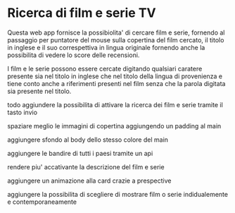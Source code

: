 # Ricerca di film e serie TV

Questa web app fornisce la possibiolita' di cercare film e serie, fornendo al passaggio per puntatore del mouse sulla copertina del film cercato, il titolo in inglese e il suo correspettiva in lingua originale fornendo anche la possibilita di vedere lo score delle recensioni.

I film e le serie possono essere cercate digitando qualsiari caratere presente sia nel titolo in inglese che nel titolo della lingua di provenienza e tiene conto anche a riferimenti presenti nel film senza che la parola digitata sia presente nel titolo.

todo
aggiundere la possibilita di attivare la ricerca dei film e serie tramite il tasto invio

spaziare meglio le immagini di copertina aggiungendo un padding al main

aggiungere sfondo al body dello stesso colore del main

aggiungere le bandire di tutti i paesi tramite un api

rendere piu' accativante la descrizione del film e serie

aggiungere un animazione alla card crazie a prespective

aggiungere la possibilita di scegliere di mostrare film o serie indidualemente e contemporaneamente
